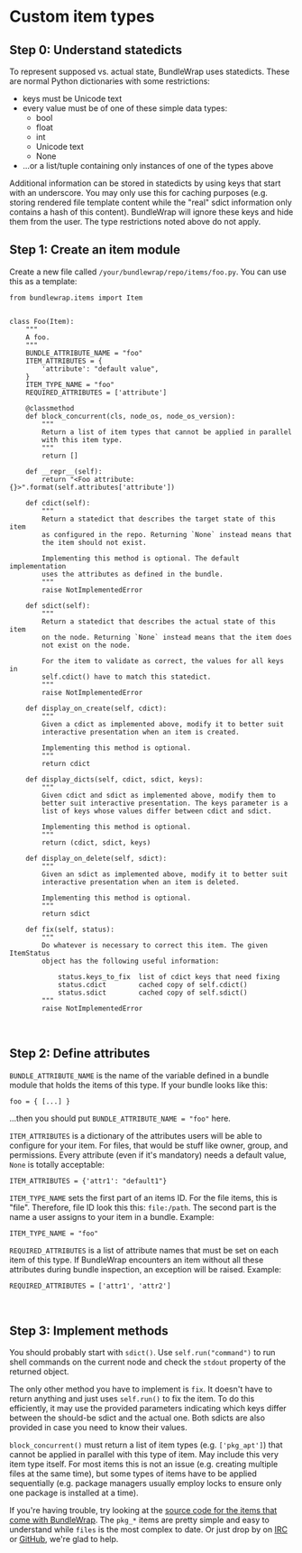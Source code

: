 # Custom item types


## Step 0: Understand statedicts

To represent supposed vs. actual state, BundleWrap uses statedicts. These are
normal Python dictionaries with some restrictions:

* keys must be Unicode text
* every value must be of one of these simple data types:
	* bool
	* float
	* int
	* Unicode text
	* None
* ...or a list/tuple containing only instances of one of the types above

Additional information can be stored in statedicts by using keys that start with an underscore. You may only use this for caching purposes (e.g. storing rendered file template content while the "real" sdict information only contains a hash of this content). BundleWrap will ignore these keys and hide them from the user. The type restrictions noted above do not apply.


## Step 1: Create an item module

Create a new file called `/your/bundlewrap/repo/items/foo.py`. You can use this as a template:

    from bundlewrap.items import Item


    class Foo(Item):
        """
        A foo.
        """
        BUNDLE_ATTRIBUTE_NAME = "foo"
        ITEM_ATTRIBUTES = {
            'attribute': "default value",
        }
        ITEM_TYPE_NAME = "foo"
        REQUIRED_ATTRIBUTES = ['attribute']

        @classmethod
        def block_concurrent(cls, node_os, node_os_version):
            """
            Return a list of item types that cannot be applied in parallel
            with this item type.
            """
            return []

        def __repr__(self):
            return "<Foo attribute:{}>".format(self.attributes['attribute'])

        def cdict(self):
            """
            Return a statedict that describes the target state of this item
            as configured in the repo. Returning `None` instead means that
            the item should not exist.

            Implementing this method is optional. The default implementation
            uses the attributes as defined in the bundle.
            """
            raise NotImplementedError

        def sdict(self):
            """
            Return a statedict that describes the actual state of this item
            on the node. Returning `None` instead means that the item does
            not exist on the node.

            For the item to validate as correct, the values for all keys in
            self.cdict() have to match this statedict.
            """
            raise NotImplementedError

        def display_on_create(self, cdict):
            """
            Given a cdict as implemented above, modify it to better suit
            interactive presentation when an item is created.

            Implementing this method is optional.
            """
            return cdict

        def display_dicts(self, cdict, sdict, keys):
            """
            Given cdict and sdict as implemented above, modify them to
            better suit interactive presentation. The keys parameter is a
            list of keys whose values differ between cdict and sdict.

            Implementing this method is optional.
            """
            return (cdict, sdict, keys)

        def display_on_delete(self, sdict):
            """
            Given an sdict as implemented above, modify it to better suit
            interactive presentation when an item is deleted.

            Implementing this method is optional.
            """
            return sdict

        def fix(self, status):
            """
            Do whatever is necessary to correct this item. The given ItemStatus
            object has the following useful information:

                status.keys_to_fix  list of cdict keys that need fixing
                status.cdict        cached copy of self.cdict()
                status.sdict        cached copy of self.sdict()
            """
            raise NotImplementedError

<br>

## Step 2: Define attributes

`BUNDLE_ATTRIBUTE_NAME` is the name of the variable defined in a bundle module that holds the items of this type. If your bundle looks like this:

    foo = { [...] }

...then you should put `BUNDLE_ATTRIBUTE_NAME = "foo"` here.


`ITEM_ATTRIBUTES` is a dictionary of the attributes users will be able to configure for your item. For files, that would be stuff like owner, group, and permissions. Every attribute (even if it's mandatory) needs a default value, `None` is totally acceptable:

    ITEM_ATTRIBUTES = {'attr1': "default1"}


`ITEM_TYPE_NAME` sets the first part of an items ID. For the file items, this is "file". Therefore, file ID look this this: `file:/path`. The second part is the name a user assigns to your item in a bundle. Example:

    ITEM_TYPE_NAME = "foo"


`REQUIRED_ATTRIBUTES` is a list of attribute names that must be set on each item of this type. If BundleWrap encounters an item without all these attributes during bundle inspection, an exception will be raised. Example:

    REQUIRED_ATTRIBUTES = ['attr1', 'attr2']

<br>

Step 3: Implement methods
-------------------------

You should probably start with `sdict()`. Use `self.run("command")` to run shell commands on the current node and check the `stdout` property of the returned object.

The only other method you have to implement is `fix`. It doesn't have to return anything and just uses `self.run()` to fix the item. To do this efficiently, it may use the provided parameters indicating which keys differ between the should-be sdict and the actual one. Both sdicts are also provided in case you need to know their values.

`block_concurrent()` must return a list of item types (e.g. `['pkg_apt']`) that cannot be applied in parallel with this type of item. May include this very item type itself. For most items this is not an issue (e.g. creating multiple files at the same time), but some types of items have to be applied sequentially (e.g. package managers usually employ locks to ensure only one package is installed at a time).

If you're having trouble, try looking at the [source code for the items that come with BundleWrap](https://github.com/bundlewrap/bundlewrap/tree/master/bundlewrap/items). The `pkg_*` items are pretty simple and easy to understand while `files` is the most complex to date. Or just drop by on [IRC](irc://irc.libera.chat/bundlewrap) or [GitHub](https://github.com/bundlewrap/bundlewrap/discussions), we're glad to help.
